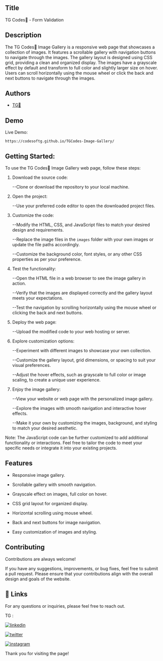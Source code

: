 
## Title

TG Codes💛 - Form Validation
## Description 

The TG Codes💛 Image Gallery is a responsive web page that showcases a collection of images. It features a scrollable gallery with navigation buttons to navigate through the images. The gallery layout is designed using CSS grid, providing a clean and organized display. The images have a grayscale effect by default and transform to full color and slightly larger size on hover. Users can scroll horizontally using the mouse wheel or click the back and next buttons to navigate through the images.




## Authors

- [TG💛](https://www.github.com/codesofTG) 


## Demo

Live Demo:

    https://codesoftg.github.io/TGCodes-Image-Gallery/
## Getting Started:

To use the TG Codes💛 Image Gallery web page, follow these steps:

1. Download the source code:

    --Clone or download the repository to your local machine.

2. Open the project:

    --Use your preferred code editor to open the downloaded project files.

3. Customize the code:

    --Modify the HTML, CSS, and JavaScript files to match your desired design and requirements.

    --Replace the image files in the `images` folder with your own images or update the file paths accordingly.

    --Customize the background color, font styles, or any other CSS properties as per your preference.

4. Test the functionality:

    --Open the HTML file in a web browser to see the image gallery in action.

    --Verify that the images are displayed correctly and the gallery layout meets your expectations.

    --Test the navigation by scrolling horizontally using the mouse wheel or clicking the back and next buttons.

5. Deploy the web page:

    --Upload the modified code to your web hosting or server.

6. Explore customization options:

    --Experiment with different images to showcase your own collection.

    --Customize the gallery layout, grid dimensions, or spacing to suit your visual preferences.

    --Adjust the hover effects, such as grayscale to full color or image scaling, to create a unique user experience.

7. Enjoy the image gallery:

    --View your website or web page with the personalized image gallery.

    --Explore the images with smooth navigation and interactive hover effects.

    --Make it your own by customizing the images, background, and styling to match your desired aesthetic.

Note: The JavaScript code can be further customized to add additional functionality or interactions. Feel free to tailor the code to meet your specific needs or integrate it into your existing projects.

## Features

- Responsive image gallery.

- Scrollable gallery with smooth navigation.

- Grayscale effect on images, full color on hover.

- CSS grid layout for organized display.

- Horizontal scrolling using mouse wheel.

- Back and next buttons for image navigation.

- Easy customization of images and styling.



## Contributing

Contributions are always welcome!

If you have any suggestions, improvements, or bug fixes, feel free to submit a pull request. Please ensure that your contributions align with the overall design and goals of the website. 


## 🔗 Links

For any questions or inquiries, please feel free to reach out. 

TG :

[![linkedin](https://img.shields.io/badge/linkedin-0A66C2?style=for-the-badge&logo=linkedin&logoColor=white)](https://www.linkedin.com/in/tg2691/)


[![twitter](https://img.shields.io/badge/twitter-1DA1F2?style=for-the-badge&logo=twitter&logoColor=white)](https://twitter.com/tg_262001)

[![instagram](https://img.shields.io/badge/instagram-E4405F?style=for-the-badge&logo=instagram&logoColor=white)](https://instagram.com/_tg.26_)


Thank you for visiting the page!